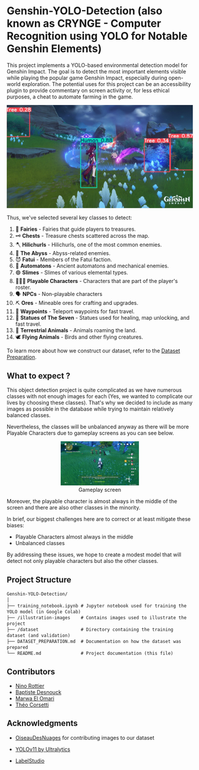 # Genshin-YOLO-Detection (also known as CRYNGE - Computer Recognition using YOLO for Notable Genshin Elements)

This project implements a YOLO-based environmental detection model for Genshin Impact. The goal is to detect the most important elements visible while playing the popular game Genshin Impact, especially during open-world exploration. The potential uses for this project can be an accessibility plugin to provide commentary on screen activity or, for less ethical purposes, a cheat to automate farming in the game.

![Example Detection](illustration-images/exemple_detection.png)

Thus, we've selected several key classes to detect:
1. 🧚 **Fairies** - Fairies that guide players to treasures.
2. 🗝️ **Chests** - Treasure chests scattered across the map.
3. 🪓 **Hilichurls** - Hilichurls, one of the most common enemies.
4. 🌌 **The Abyss** - Abyss-related enemies.
5. 😈 **Fatui** - Members of the Fatui faction.
6. 🤖 **Automatons** - Ancient automatons and mechanical enemies.
7. 🟢 **Slimes** - Slimes of various elemental types.
8. 🧑‍🤝‍🧑 **Playable Characters** - Characters that are part of the player's roster.
9. 🗣️ **NPCs** - Non-playable characters
10. ⛏️ **Ores** - Mineable ores for crafting and upgrades.
11. 📍 **Waypoints** - Teleport waypoints for fast travel.
12. 🗿 **Statues of The Seven** - Statues used for healing, map unlocking, and fast travel.
13. 🐾 **Terrestrial Animals** - Animals roaming the land.
14. 🕊️ **Flying Animals** - Birds and other flying creatures.

To learn more about how we construct our dataset, refer to the [Dataset Preparation](DATASET_PREPARATION.md).

## What to expect ?

This object detection project is quite complicated as we have numerous classes with not enough images for each (Yes, we wanted to complicate our lives by choosing these classes). That's why we decided to include as many images as possible in the database while trying to maintain relatively balanced classes.

Nevertheless, the classes will be unbalanced anyway as there will be more Playable Characters due to gameplay screens as you can see below.

<figure style="text-align: center;">
        <img src="illustration-images/screen_online.png" alt="Image from the internet" width="50%">
            <figcaption>Gameplay screen</figcaption>
</figure>

Moreover, the playable character is almost always in the middle of the screen and there are also other classes in the minority.

In brief, our biggest challenges here are to correct or at least mitigate these biases:
* Playable Characters almost always in the middle
* Unbalanced classes

By addressing these issues, we hope to create a modest model that will detect not only playable characters but also the other classes.

## Project Structure

```
Genshin-YOLO-Detection/
│
├── training_notebook.ipynb # Jupyter notebook used for training the YOLO model (in Google Colab)
├── /illustration-images    # Contains images used to illustrate the project
├── /dataset                # Directory containing the training dataset (and validation)
├── DATASET_PREPARATION.md  # Documentation on how the dataset was prepared
└── README.md               # Project documentation (this file)
```

## Contributors

- [Nino Rottier](https://github.com/steno3)
- [Baptiste Desnouck](https://github.com/baptdes)
- [Marwa El Omari](https://github.com/marwa-elomari)
- [Théo Corsetti](https://github.com/RedGuy288)

## Acknowledgments
- [OiseauDesNuages](https://github.com/OiseauDesNuages) for contributing images to our dataset

- [YOLOv11 by Ultralytics](https://github.com/ultralytics/ultralytics)
- [LabelStudio](https://labelstud.io/)
